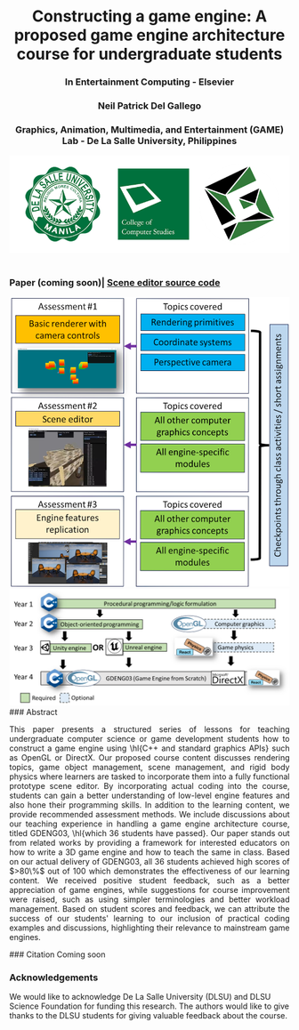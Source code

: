 # <center> Constructing a game engine: A proposed game engine architecture course for undergraduate students
### <center>In Entertainment Computing - Elsevier
### <center>Neil Patrick Del Gallego</center>
### <center>Graphics, Animation, Multimedia, and Entertainment (GAME) Lab - De La Salle University, Philippines</center>

<center><img src="web_img/logo_1.png" width="512"></center>

<br>

<!--### <strong><a href = "https://doi.org/10.1016/j.sigpro.2022.108631"> Paper (in Signal Processing - Elsevier)</a> | <a href = "https://github.com/NeilDG/SynthDehazing">Source code</a> </strong>-->

### <strong>Paper (coming soon)| <a href = "https://github.com/NeilDG/GDENG03-Engine">Scene editor source code</a> </strong>
<img src="web_img/learning_content_12.png" width=1949px/>
<img src="web_img/learning_content_14.png"/>
### Abstract

<p align="justify">This paper presents a structured series of lessons for teaching undergraduate computer science or game development students how to construct a game engine using \hl{C++ and standard graphics APIs} such as OpenGL or DirectX. Our proposed course content discusses rendering topics, game object management, scene management, and rigid body physics where learners are tasked to incorporate them into a fully functional prototype scene editor. By incorporating actual coding into the course, students can gain a better understanding of low-level engine features and also hone their programming skills. In addition to the learning content, we provide recommended assessment methods. We include discussions about our teaching experience in handling a game engine architecture course, titled GDENG03, \hl{which 36 students have passed}. Our paper stands out from related works by providing a framework for interested educators on how to write a 3D game engine and how to teach the same in class. Based on our actual delivery of GDENG03, all 36 students achieved high scores of $>80\%$ out of 100 which demonstrates the effectiveness of our learning content. We received positive student feedback, such as a better appreciation of game engines, while suggestions for course improvement were raised, such as using simpler terminologies and better workload management. Based on student scores and feedback, we can attribute the success of our students' learning to our inclusion of practical coding examples and discussions, highlighting their relevance to mainstream game engines. </p>
### Citation
Coming soon

<!--```
@article{DELGALLEGO2022108631,
        title = {A new approach for training a physics-based dehazing network using synthetic images},
        journal = {Signal Processing},
        volume = {199},
        pages = {108631},
        year = {2022},
        issn = {0165-1684},
        doi = {https://doi.org/10.1016/j.sigpro.2022.108631},
        url = {https://www.sciencedirect.com/science/article/pii/S0165168422001712},
        author = {Neil Patrick {Del Gallego} and Joel Ilao and Macario Cordel and Conrado Ruiz}
}
```-->

### Acknowledgements
We would like to acknowledge De La Salle University (DLSU) and DLSU Science Foundation for funding this research. The authors would like to give thanks to the DLSU students for giving valuable feedback about the course.